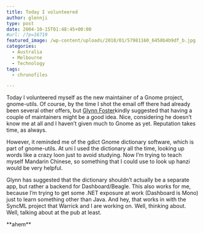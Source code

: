```yaml
---
title: Today I volunteered
author: glennji
type: post
date: 2004-10-15T01:48:45+00:00
#url: /?p=16719
featured_image: /wp-content/uploads/2018/01/57981160_6458b4b9df_b.jpg
categories:
  - Australia
  - Melbourne
  - Technology
tags:
  - chronofiles

---
```

<div class="post">
  <p class="post-body">
    Today I volunteered myself as the new maintainer of a Gnome project, gnome-utils. Of course, by the time I shot the email off there had already been several other offers, but <a href="https://web.archive.org/web/20041113231750/http://www.gnome.org/~gman/blog/">Glynn Foster</a>kindly suggested that having a couple of maintainers might be a good idea. Nice, considering he doesn&#8217;t know me at all and I haven&#8217;t given much to Gnome as yet. Reputation takes time, as always.
  </p>
  
  <p class="post-body">
    However, it reminded me of the gdict Gnome dictionary software, which is part of gnome-utils. At uni I used the dictionary all the time, looking up words like a crazy loon just to avoid studying. Now I&#8217;m trying to teach myself Mandarin Chinese, so something that I could use to look up hanzi would be very helpful.
  </p>
  
  <p class="post-body">
    Glynn has suggested that the dictionary shouldn&#8217;t actually be a separate app, but rather a backend for Dashboard/Beagle. This also works for me, because I&#8217;m trying to get some .NET exposure at work (Dashboard is Mono) just to learn something other than Java. And hey, that works in with the SyncML project that Warrick and I are working on. Well, thinking about. Well, talking about at the pub at least.
  </p>
  
  <p class="post-body">
    **ahem**
  </p>
</div>
